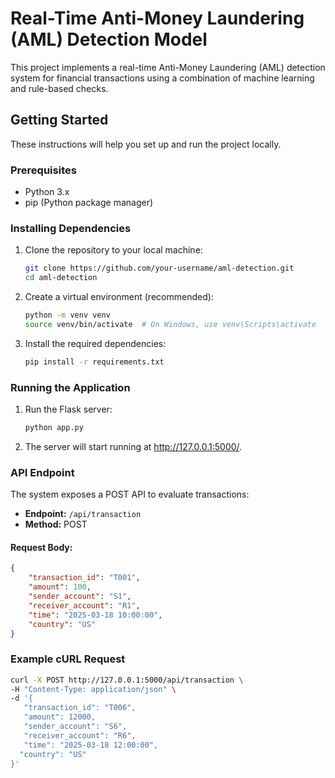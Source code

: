 # Real-Time Anti-Money Laundering (AML) Detection Model

This project implements a real-time Anti-Money Laundering (AML) detection system for financial transactions using a combination of machine learning and rule-based checks.

## Getting Started

These instructions will help you set up and run the project locally.

### Prerequisites

- Python 3.x
- pip (Python package manager)

### Installing Dependencies

1. Clone the repository to your local machine:

   ```bash
   git clone https://github.com/your-username/aml-detection.git
   cd aml-detection

   ```

2. Create a virtual environment (recommended):

   ```bash
   python -m venv venv
   source venv/bin/activate  # On Windows, use venv\Scripts\activate

   ```

3. Install the required dependencies:
   ```bash
   pip install -r requirements.txt
   ```

### Running the Application

1. Run the Flask server:

   ```bash
   python app.py

   ```

2. The server will start running at http://127.0.0.1:5000/.

### API Endpoint

The system exposes a POST API to evaluate transactions:

- **Endpoint:** `/api/transaction`
- **Method:** POST

#### Request Body:

````json
{
    "transaction_id": "T001",
    "amount": 100,
    "sender_account": "S1",
    "receiver_account": "R1",
    "time": "2025-03-18 10:00:00",
    "country": "US"
}
````

### Example cURL Request

```bash
curl -X POST http://127.0.0.1:5000/api/transaction \
-H "Content-Type: application/json" \
-d '{
   "transaction_id": "T006",
   "amount": 12000,
   "sender_account": "S6",
   "receiver_account": "R6",
   "time": "2025-03-18 12:00:00",
  "country": "US"
}'

```
